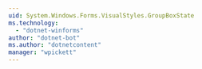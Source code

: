 ```yaml
---
uid: System.Windows.Forms.VisualStyles.GroupBoxState
ms.technology: 
  - "dotnet-winforms"
author: "dotnet-bot"
ms.author: "dotnetcontent"
manager: "wpickett"
---
```

